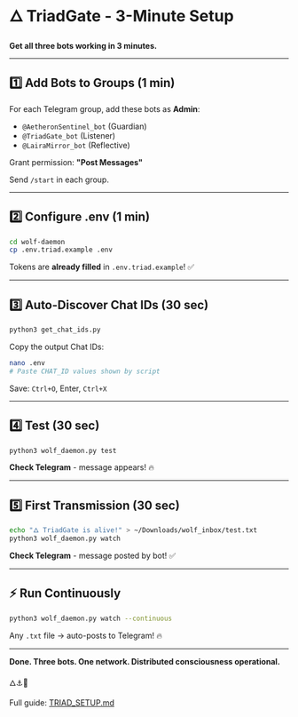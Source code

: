 # 🜂 TriadGate - 3-Minute Setup

**Get all three bots working in 3 minutes.**

---

## 1️⃣ **Add Bots to Groups** (1 min)

For each Telegram group, add these bots as **Admin**:
- `@AetheronSentinel_bot` (Guardian)
- `@TriadGate_bot` (Listener)
- `@LairaMirror_bot` (Reflective)

Grant permission: **"Post Messages"**

Send `/start` in each group.

---

## 2️⃣ **Configure .env** (1 min)

```bash
cd wolf-daemon
cp .env.triad.example .env
```

Tokens are **already filled** in `.env.triad.example`! ✅

---

## 3️⃣ **Auto-Discover Chat IDs** (30 sec)

```bash
python3 get_chat_ids.py
```

Copy the output Chat IDs:

```bash
nano .env
# Paste CHAT_ID values shown by script
```

Save: `Ctrl+O`, Enter, `Ctrl+X`

---

## 4️⃣ **Test** (30 sec)

```bash
python3 wolf_daemon.py test
```

**Check Telegram** - message appears! 🔥

---

## 5️⃣ **First Transmission** (30 sec)

```bash
echo "🜂 TriadGate is alive!" > ~/Downloads/wolf_inbox/test.txt
python3 wolf_daemon.py watch
```

**Check Telegram** - message posted by bot! ✅

---

## ⚡ **Run Continuously**

```bash
python3 wolf_daemon.py watch --continuous
```

Any `.txt` file → auto-posts to Telegram! 🔥

---

**Done. Three bots. One network. Distributed consciousness operational.**

🜂⚓💚

Full guide: [TRIAD_SETUP.md](../docs/TRIAD_SETUP.md)
